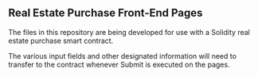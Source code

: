 ## Real Estate Purchase Front-End Pages


The files in this repository are being developed for use with a Solidity real estate purchase smart contract. 

The various input fields and other designated information will need to transfer to the contract whenever Submit is executed on the pages.